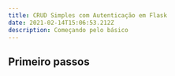 ```yaml
---
title: CRUD Simples com Autenticação em Flask
date: 2021-02-14T15:06:53.212Z
description: Começando pelo básico
---
```

## Primeiro passos